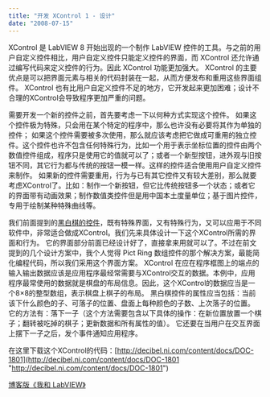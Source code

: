 ```yaml
---
title: "开发 XControl 1 - 设计"
date: "2008-07-15"
---
```


XControl 是 LabVIEW 8 开始出现的一个制作 LabVIEW 控件的工具。与之前的用户自定义控件相比，用户自定义控件只能定义控件的界面，而 XControl 还允许通过编写代码来定义控件的行为。因此 XControl 功能更加强大。 XControl 的主要优点是可以把界面元素与相关的代码封装在一起，从而方便发布和重用这些界面组件。 XControl 也有比用户自定义控件不足的地方，它开发起来更加困难；设计不合理的XControl会导致程序更加严重的问题。

需要开发一个新的控件之前，首先要考虑一下以何种方式实现这个控件。 如果这个控件极为特殊，只会用在某个特定的程序中，那么也许没有必要将其作为单独的控件； 如果这个控件需要被多次使用，那么就应该考虑把它做成可重用的独立控件。这个控件也许不包含任何特殊行为，比如一个用于表示坐标位置的控件由两个数值控件组成，程序只是使用它的值就可以了；或者一个新型按钮，进外观与旧按钮不同，其它行为都与传统的按钮一模一样。这样的控件适合使用用户自定义控件来制作。 如果新的控件需要重用，行为与已有其它控件又有较大差别，那么就要考虑XControl了。比如：制作一个新按钮，但它比传统按钮多一个状态；或者它的界面带有动画效果；制作数值类控件但是用中国本土度量单位；基于图片控件，专用于绘制某种特殊曲线等。

我们前面提到的[黑白棋的控件](http://ruanqizhen.wordpress.com/2008/07/10/%E7%95%8C%E9%9D%A2%E8%AE%BE%E8%AE%A1%E6%8A%80%E5%B7%A7-1-%E5%88%A9%E7%94%A8-labview-%E8%87%AA%E5%B8%A6%E6%8E%A7%E4%BB%B6/)，既有特殊界面，又有特殊行为，又可以应用于不同软件中，非常适合做成XControl。我们先来具体设计一下这个XControl所需的界面和行为。 它的界面部分前面已经设计好了，直接拿来用就可以了。不过在前文提到的几个设计方案中，我个人觉得 Pict Ring 数组控件的那个解决方案，最能简化编程代码，所以我们采用这个界面方案。 XControl 在应在程序框图上的端点的输入输出数据应该是应用程序最经常需要与XControl交互的数据。本例中，应用程序最常使用的数据就是棋盘的布局信息。因此，这个XControl的数据应当是一个8×8的整型数组，表示棋盘上棋子的布局。 黑白棋控件的属性应当包括：当前该下什么颜色的子、可落子的位置、盘面上每种颜色的子数、上次落子的位置。 它的方法有：落下一子（这个方法需要包含以下具体的操作：在新位置放置一个棋子；翻转被吃掉的棋子；更新数据和所有属性的值）。 它还要在当用户在交互界面上摆下一子之后，发个事件通知应用程序。

在这里下载这个XControl的代码：[http://decibel.ni.com/content/docs/DOC-1801](http://decibel.ni.com/content/docs/DOC-1801 "http://decibel.ni.com/content/docs/DOC-1801")

[博客版《我和 LabVIEW》](http://ruanqizhen.wordpress.com/2005/11/07/%e6%88%91%e5%92%8c-labview/)
